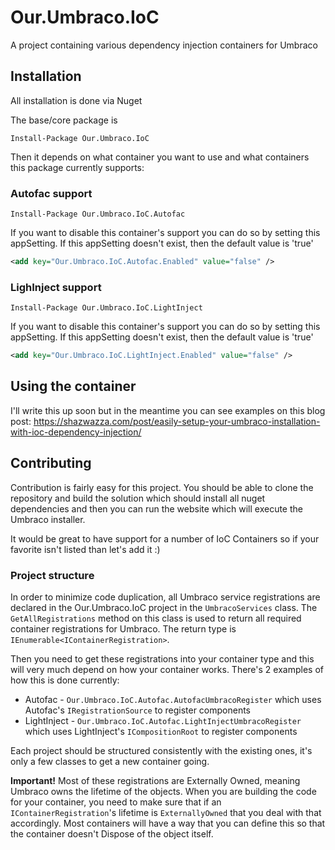 # Our.Umbraco.IoC

A project containing various dependency injection containers for Umbraco

## Installation

All installation is done via Nuget

The base/core package is

	Install-Package Our.Umbraco.IoC

Then it depends on what container you want to use and what containers this package currently supports:

### Autofac support

	Install-Package Our.Umbraco.IoC.Autofac

If you want to disable this container's support you can do so by setting this appSetting. If this appSetting doesn't exist, then the default value is 'true'

```xml
<add key="Our.Umbraco.IoC.Autofac.Enabled" value="false" />
```

### LighInject support

	Install-Package Our.Umbraco.IoC.LightInject

If you want to disable this container's support you can do so by setting this appSetting. If this appSetting doesn't exist, then the default value is 'true'

```xml
<add key="Our.Umbraco.IoC.LightInject.Enabled" value="false" />
```

## Using the container

I'll write this up soon but in the meantime you can see examples on this blog post: https://shazwazza.com/post/easily-setup-your-umbraco-installation-with-ioc-dependency-injection/

## Contributing

Contribution is fairly easy for this project. You should be able to clone the repository and build the solution which should install all nuget dependencies and then you can run the website which will execute the Umbraco installer.

It would be great to have support for a number of IoC Containers so if your favorite isn't listed than let's add it :)

### Project structure

In order to minimize code duplication, all Umbraco service registrations are declared in the Our.Umbraco.IoC project in the `UmbracoServices` class. 
The `GetAllRegistrations` method on this class is used to return all required container registrations for Umbraco. The return type is `IEnumerable<IContainerRegistration>`.

Then you need to get these registrations into your container type and this will very much depend on how your container works. There's 2 examples of how this is done currently:

* Autofac - `Our.Umbraco.IoC.Autofac.AutofacUmbracoRegister` which uses Autofac's `IRegistrationSource` to register components
* LightInject - `Our.Umbraco.IoC.Autofac.LightInjectUmbracoRegister` which uses LightInject's `ICompositionRoot` to register components

Each project should be structured consistently with the existing ones, it's only a few classes to get a new container going.

__Important!__ Most of these registrations are Externally Owned, meaning Umbraco owns the lifetime of the objects. When you are building the code for your container, you need
to make sure that if an `IContainerRegistration`'s lifetime is `ExternallyOwned` that you deal with that accordingly. Most containers will have a way that you can define this
so that the container doesn't Dispose of the object itself.
